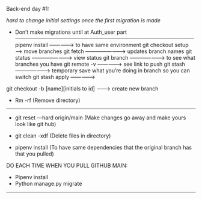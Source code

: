 Back-end day #1:

*hard to change initial settings once the first migration is made*
- Don’t make migrations until at Auth_user part
——————————————————————————————————
 pipenv install —————> to have same environment
 git checkout  setup ——>  move branches
 git fetch  ————————> updates branch names
git status ————————> view status
 git branch ———————> to see what branches you have
 git remote -v —————> see link to push
 git stash ———————> temporary save what you’re doing in branch so you can switch
 git stash apply ————->

git checkout -b [name][initials to id] ———> create new branch

* Rm -rf 
(Remove directory)

------------------------------------------------------

* git reset —hard origin/main
	(Make changes go away and make yours look like git hub)

* git clean -xdf
	(Delete files in directory)

* pipenv install
	(To have same dependencies that the original branch has that you pulled)



DO EACH TIME WHEN YOU PULL GITHUB MAIN:
* Pipenv install
* Python manage.py migrate

---------------------------------------------------

